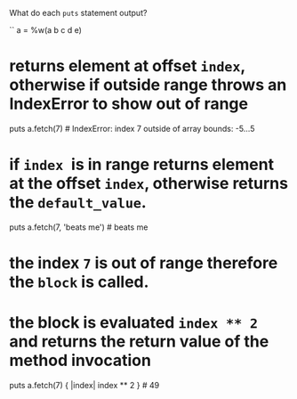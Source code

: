 What do each `puts` statement output?

``
a = %w(a b c d e)

# returns element at offset `index`, otherwise if outside range throws an IndexError to show out of range
puts a.fetch(7) # IndexError: index 7 outside of array bounds: -5...5

# if `index `is in range returns element at the offset `index`, otherwise returns the `default_value`.
puts a.fetch(7, 'beats me') # beats me

# the index `7` is out of range therefore the `block` is called.
# the block is evaluated  `index ** 2` and returns the return value of the method invocation

puts a.fetch(7) { |index| index ** 2 } # 49

```

